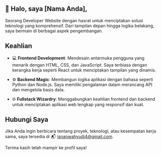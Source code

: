 ## 👋 Halo, saya [Nama Anda], 
Seorang Developer Website dengan hasrat untuk menciptakan solusi teknologi yang komprehensif. Dari tampilan depan hingga logika belakang, saya bermain di berbagai aspek pengembangan.

## Keahlian

- 💻 **Frontend Development**: Mendesain antarmuka pengguna yang menarik dengan HTML, CSS, dan JavaScript. Saya terbiasa dengan kerangka kerja seperti React untuk menciptakan tampilan yang dinamis.

- ⚙️ **Backend Magic**: Membangun logika aplikasi dengan bahasa seperti Python dan Node.js. Saya memiliki pengalaman dalam merancang API dan mengelola basis data.

- 🌐 **Fullstack Wizardry**: Menggabungkan keahlian frontend dan backend untuk menciptakan aplikasi web lengkap yang responsif dan kuat.


## Hubungi Saya

Jika Anda ingin berbicara tentang proyek, teknologi, atau kesempatan kerja sama, saya tersedia di 📬 [isnanwahyudi4@gmail.com](mailto:isnanwahyudi4@gmail.com).

Terima kasih telah mampir ke profil saya!
